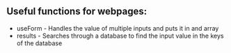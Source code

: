 ## Useful functions for webpages:

- useForm - Handles the value of multiple inputs and puts it in and array
- results - Searches through a database to find the input value in the keys of the database
